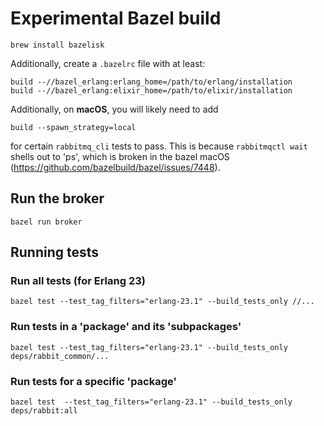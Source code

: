 # Experimental Bazel build

`brew install bazelisk`

Additionally, create a `.bazelrc` file with at least:

```
build --//bazel_erlang:erlang_home=/path/to/erlang/installation
build --//bazel_erlang:elixir_home=/path/to/elixir/installation
```

Additionally, on **macOS**, you will likely need to add

```
build --spawn_strategy=local
```

for certain `rabbitmq_cli` tests to pass. This is because `rabbitmqctl wait` shells out to 'ps', which is broken in the bazel macOS (https://github.com/bazelbuild/bazel/issues/7448).

## Run the broker

`bazel run broker`

## Running tests

### Run all tests (for Erlang 23)

`bazel test --test_tag_filters="erlang-23.1" --build_tests_only //...`

### Run tests in a 'package' and its 'subpackages'

`bazel test --test_tag_filters="erlang-23.1" --build_tests_only deps/rabbit_common/...`

### Run tests for a specific 'package'

`bazel test  --test_tag_filters="erlang-23.1" --build_tests_only deps/rabbit:all`
